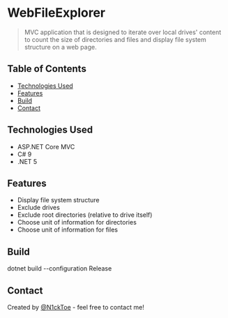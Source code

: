 # WebFileExplorer
> MVC application that is designed to iterate over local drives' content to count the size of directories and files and display file system structure on a web page.

## Table of Contents
* [Technologies Used](#technologies-used)
* [Features](#features)
* [Build](#build)
* [Contact](#contact)

## Technologies Used
- ASP.NET Core MVC
- C# 9
- .NET 5

## Features
- Display file system structure
- Exclude drives
- Exclude root directories (relative to drive itself)
- Choose unit of information for directories
- Choose unit of information for files

## Build
dotnet build --configuration Release

## Contact
Created by [@N1ckToe](https://t.me/N1ckToe) - feel free to contact me!
